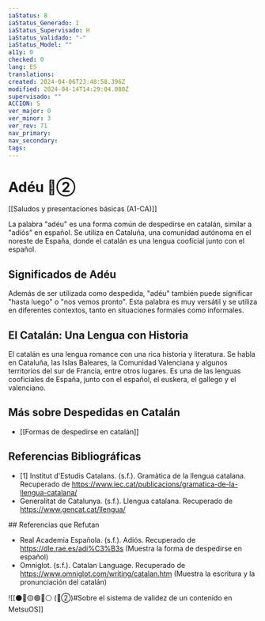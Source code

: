 ```yaml
---
iaStatus: 8
iaStatus_Generado: I
iaStatus_Supervisado: H
iaStatus_Validado: "-"
iaStatus_Model: ""
a11y: 0
checked: 0
lang: ES
translations: 
created: 2024-04-06T23:48:58.396Z
modified: 2024-04-14T14:29:04.080Z
supervisado: ""
ACCION: S
ver_major: 0
ver_minor: 3
ver_rev: 71
nav_primary: 
nav_secondary: 
tags:
---
```

# Adéu 🔴②

[[Saludos y presentaciones básicas (A1-CA)]]


La palabra "adéu" es una forma común de despedirse en catalán, similar a "adiós" en español. Se utiliza en Cataluña, una comunidad autónoma en el noreste de España, donde el catalán es una lengua cooficial junto con el español.

## Significados de Adéu

Además de ser utilizada como despedida, "adéu" también puede significar "hasta luego" o "nos vemos pronto". Esta palabra es muy versátil y se utiliza en diferentes contextos, tanto en situaciones formales como informales.

## El Catalán: Una Lengua con Historia

El catalán es una lengua romance con una rica historia y literatura. Se habla en Cataluña, las Islas Baleares, la Comunidad Valenciana y algunos territorios del sur de Francia, entre otros lugares. Es una de las lenguas cooficiales de España, junto con el español, el euskera, el gallego y el valenciano.

## Más sobre Despedidas en Catalán

* [[Formas de despedirse en catalán]]

## Referencias Bibliográficas

* [1] Institut d'Estudis Catalans. (s.f.). Gramàtica de la llengua catalana. Recuperado de <https://www.iec.cat/publicacions/gramatica-de-la-llengua-catalana/>
* Generalitat de Catalunya. (s.f.). Llengua catalana. Recuperado de <https://www.gencat.cat/llengua/>

## Referencias que Refutan

* Real Academia Española. (s.f.). Adiós. Recuperado de <https://dle.rae.es/adi%C3%B3s> (Muestra la forma de despedirse en español)
* Omniglot. (s.f.). Catalan Language. Recuperado de <https://www.omniglot.com/writing/catalan.htm> (Muestra la escritura y la pronunciación del catalán)

![[⚫🔴🟡🟢🔵⚪ (🔴②)#Sobre el sistema de validez de un contenido en MetsuOS]]